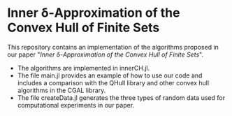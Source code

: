 # Inner δ-Approximation of the Convex Hull of Finite Sets

This repository contains an implementation of the algorithms proposed in our paper "*Inner δ-Approximation of the Convex Hull of Finite Sets*".
- The algorithms are implemented in innerCH.jl.
- The file main.jl provides an example of how to use our code and includes a comparison with the QHull library and other convex hull algorithms in the CGAL library.
- The file createData.jl generates the three types of random data used for computational experiments in our paper.
